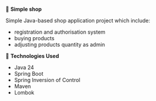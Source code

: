 🛒 **Simple shop**

Simple Java-based shop application project which include:

- registration and authorisation system
- buying products
- adjusting products quantity as admin

🔧 **Technologies Used**
- Java 24
- Spring Boot
- Spring Inversion of Control
- Maven
- Lombok

